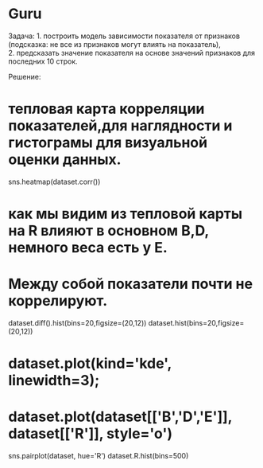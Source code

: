 # Guru
Задача:  1. построить модель зависимости показателя от признаков (подсказка: не все из признаков могут влиять на показатель),  
2. предсказать значение показателя на основе значений признаков для последних 10 строк.


Решение:

# тепловая карта корреляции показателей,для наглядности и гистограмы для визуальной оценки данных.
sns.heatmap(dataset.corr())
# как мы видим из тепловой карты на R  влияют в основном B,D, немного веса есть у E. 
# Между собой показатели почти не коррелируют.

dataset.diff().hist(bins=20,figsize=(20,12))
dataset.hist(bins=20,figsize=(20,12))


# dataset.plot(kind='kde', linewidth=3);
# dataset.plot(dataset[['B','D','E']], dataset[['R']], style='o')
sns.pairplot(dataset, hue='R')
dataset.R.hist(bins=500)
